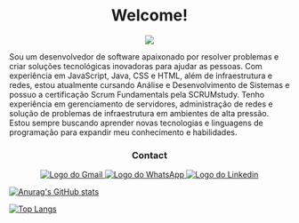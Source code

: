 <h1 align=center>Welcome!</h1>

<div align=center><img src="https://user-images.githubusercontent.com/58266987/223579721-5163fdba-c842-47d5-8d0f-6d140e37a3dc.gif"/></div>

Sou um desenvolvedor de software apaixonado por resolver problemas e criar soluções tecnológicas inovadoras para ajudar as pessoas. Com experiência em JavaScript, Java, CSS e HTML, além de infraestrutura e redes, estou atualmente cursando Análise e Desenvolvimento de Sistemas e possuo a certificação Scrum Fundamentals pela SCRUMstudy.
Tenho experiência em gerenciamento de servidores, administração de redes e solução de problemas de infraestrutura em ambientes de alta pressão. Estou sempre buscando aprender novas tecnologias e linguagens de programação para expandir meu conhecimento e habilidades. 

<h3 align=center>Contact</h3>
<div align=center>
<a href="mailto:igoreduardo20101@gmail.com?subject=Vim pelo seu GitHub&body=Olá Igor! Estava olhando seu GitHub."><img src="https://img.shields.io/badge/Gmail-D14836?style=for-the-badge&logo=gmail&logoColor=white" alt="Logo do Gmail"/>
<a href="https://wa.me/5542998263893?text=Olá%20Igor!%20Estava%20olhado%20seu%20GitHub."><img src="https://img.shields.io/badge/WhatsApp-25D366?style=for-the-badge&logo=whatsapp&logoColor=white" alt="Logo do WhatsApp"/>
<a href="https://www.linkedin.com/in/igoredu/"><img src="https://img.shields.io/badge/LinkedIn-0077B5?style=for-the-badge&logo=linkedin&logoColor=white" alt="Logo do Linkedin"/>
</div>

  <p></p>
  
![Anurag's GitHub stats](https://github-readme-stats.vercel.app/api?username=IgorEdu&show_icons=true&theme=tokyonight)

[![Top Langs](https://github-readme-stats.vercel.app/api/top-langs/?username=IgorEdu&theme=tokyonight&layout=compact)](https://github.com/anuraghazra/github-readme-stats)
